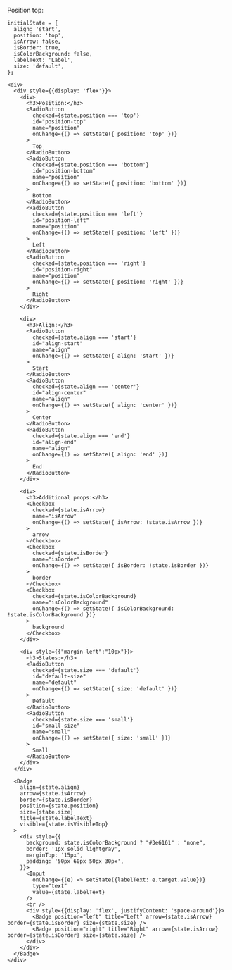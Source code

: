 Position top:

    initialState = {
      align: 'start',
      position: 'top',
      isArrow: false,
      isBorder: true,
      isColorBackground: false,
      labelText: 'Label',
      size: 'default',
    };

    <div>
      <div style={{display: 'flex'}}>
        <div>
          <h3>Position:</h3>
          <RadioButton
            checked={state.position === 'top'}
            id="position-top"
            name="position"
            onChange={() => setState({ position: 'top' })}
          >
            Top
          </RadioButton>
          <RadioButton
            checked={state.position === 'bottom'}
            id="position-bottom"
            name="position"
            onChange={() => setState({ position: 'bottom' })}
          >
            Bottom
          </RadioButton>
          <RadioButton
            checked={state.position === 'left'}
            id="position-left"
            name="position"
            onChange={() => setState({ position: 'left' })}
          >
            Left
          </RadioButton>
          <RadioButton
            checked={state.position === 'right'}
            id="position-right"
            name="position"
            onChange={() => setState({ position: 'right' })}
          >
            Right
          </RadioButton>
        </div>

        <div>
          <h3>Align:</h3>
          <RadioButton
            checked={state.align === 'start'}
            id="align-start"
            name="align"
            onChange={() => setState({ align: 'start' })}
          >
            Start
          </RadioButton>
          <RadioButton
            checked={state.align === 'center'}
            id="align-center"
            name="align"
            onChange={() => setState({ align: 'center' })}
          >
            Center
          </RadioButton>
          <RadioButton
            checked={state.align === 'end'}
            id="align-end"
            name="align"
            onChange={() => setState({ align: 'end' })}
          >
            End
          </RadioButton>
        </div>

        <div>
          <h3>Additional props:</h3>
          <Checkbox
            checked={state.isArrow}
            name="isArrow"
            onChange={() => setState({ isArrow: !state.isArrow })}
          >
            arrow
          </Checkbox>
          <Checkbox
            checked={state.isBorder}
            name="isBorder"
            onChange={() => setState({ isBorder: !state.isBorder })}
          >
            border
          </Checkbox>
          <Checkbox
            checked={state.isColorBackground}
            name="isColorBackground"
            onChange={() => setState({ isColorBackground: !state.isColorBackground })}
          >
            background
          </Checkbox>
        </div>
        
        <div style={{"margin-left":"10px"}}>
          <h3>States:</h3>
          <RadioButton
            checked={state.size === 'default'}
            id="default-size"
            name="default"
            onChange={() => setState({ size: 'default' })}
          >
            Default
          </RadioButton>
          <RadioButton
            checked={state.size === 'small'}
            id="small-size"
            name="small"
            onChange={() => setState({ size: 'small' })}
          >
            Small
          </RadioButton>
        </div>
      </div>
      
      <Badge
        align={state.align}
        arrow={state.isArrow}
        border={state.isBorder}
        position={state.position}
        size={state.size}
        title={state.labelText}
        visible={state.isVisibleTop}
      >
        <div style={{
          background: state.isColorBackground ? "#3e6161" : "none",
          border: '1px solid lightgray',
          marginTop: '15px',
          padding: '50px 60px 50px 30px',
        }}>
          <Input
            onChange={(e) => setState({labelText: e.target.value})}
            type="text"
            value={state.labelText}
          />
          <br />
          <div style={{display: 'flex', justifyContent: 'space-around'}}>
            <Badge position="left" title="Left" arrow={state.isArrow} border={state.isBorder} size={state.size} />
            <Badge position="right" title="Right" arrow={state.isArrow} border={state.isBorder} size={state.size} />
          </div>
        </div>
      </Badge>
    </div>
